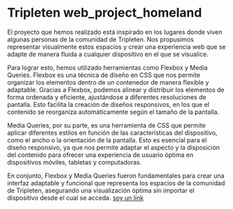 # Tripleten web_project_homeland
El proyecto que hemos realizado está inspirado en los lugares donde viven algunas personas de la comunidad de Tripleten. Nos propusimos representar visualmente estos espacios y crear una experiencia web que se adapte de manera fluida a cualquier dispositivo en el que se visualice.

Para lograr esto, hemos utilizado herramientas como Flexbox y Media Queries. Flexbox es una técnica de diseño en CSS que nos permite organizar los elementos dentro de un contenedor de manera flexible y adaptable. Gracias a Flexbox, podemos alinear y distribuir los elementos de forma ordenada y eficiente, ajustándose a diferentes resoluciones de pantalla. Esto facilita la creación de diseños responsivos, en los que el contenido se reorganiza automáticamente según el tamaño de la pantalla.

Media Queries, por su parte, es una herramienta de CSS que permite aplicar diferentes estilos en función de las características del dispositivo, como el ancho o la orientación de la pantalla. Esto es esencial para el diseño responsivo, ya que nos permite adaptar el aspecto y la disposición del contenido para ofrecer una experiencia de usuario óptima en dispositivos móviles, tabletas y computadoras.

En conjunto, Flexbox y Media Queries fueron fundamentales para crear una interfaz adaptable y funcional que representa los espacios de la comunidad de Tripleten, asegurando una visualización óptima sin importar el dispositivo desde el cual se acceda.
[soy un link]()